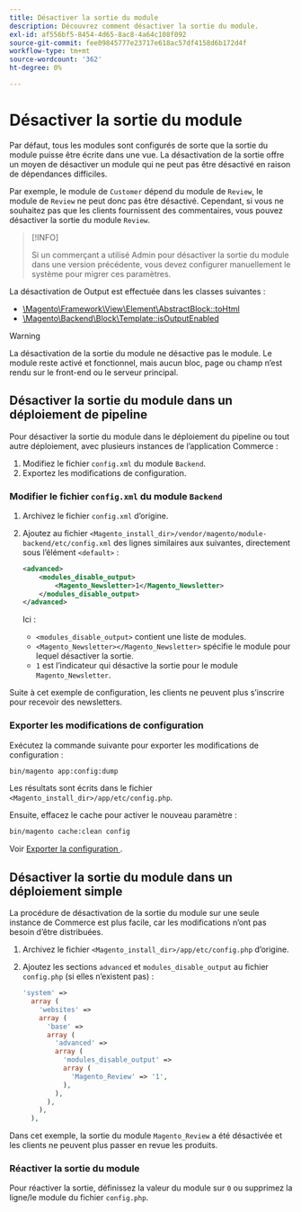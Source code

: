 ```yaml
---
title: Désactiver la sortie du module
description: Découvrez comment désactiver la sortie du module.
exl-id: af556bf5-8454-4d65-8ac8-4a64c108f092
source-git-commit: fee09845777e23717e618ac57df4158d6b172d4f
workflow-type: tm+mt
source-wordcount: '362'
ht-degree: 0%

---
```


# Désactiver la sortie du module

Par défaut, tous les modules sont configurés de sorte que la sortie du module puisse être écrite dans une vue. La désactivation de la sortie offre un moyen de désactiver un module qui ne peut pas être désactivé en raison de dépendances difficiles.

Par exemple, le module de `Customer` dépend du module de `Review`, le module de `Review` ne peut donc pas être désactivé. Cependant, si vous ne souhaitez pas que les clients fournissent des commentaires, vous pouvez désactiver la sortie du module `Review`.

>[!INFO]
>
>Si un commerçant a utilisé Admin pour désactiver la sortie du module dans une version précédente, vous devez configurer manuellement le système pour migrer ces paramètres.

La désactivation de Output est effectuée dans les classes suivantes :

- [\Magento\Framework\View\Element\AbstractBlock::toHtml](https://github.com/magento/magento2/blob/36097739bbb0b8939ad9a2a0dadee64318153dca/lib/internal/Magento/Framework/View/Element/AbstractBlock.php#L651)
- [\Magento\Backend\Block\Template::isOutputEnabled](https://github.com/magento/magento2/blob/0c786907ffe03d0e2990612eec16ee58b00379c5/app/code/Magento/Backend/Block/Template.php#L96)

>[!WARNING]
>
>La désactivation de la sortie du module ne désactive pas le module. Le module reste activé et fonctionnel, mais aucun bloc, page ou champ n’est rendu sur le front-end ou le serveur principal.

## Désactiver la sortie du module dans un déploiement de pipeline

Pour désactiver la sortie du module dans le déploiement du pipeline ou tout autre déploiement, avec plusieurs instances de l’application Commerce :

1. Modifiez le fichier `config.xml` du module `Backend`.
1. Exportez les modifications de configuration.

### Modifier le fichier `config.xml` du module `Backend`

1. Archivez le fichier `config.xml` d’origine.
1. Ajoutez au fichier `<Magento_install_dir>/vendor/magento/module-backend/etc/config.xml` des lignes similaires aux suivantes, directement sous l’élément `<default>` :

   ```xml
   <advanced>
       <modules_disable_output>
           <Magento_Newsletter>1</Magento_Newsletter>
       </modules_disable_output>
   </advanced>
   ```

   Ici :

   - `<modules_disable_output>` contient une liste de modules.
   - `<Magento_Newsletter></Magento_Newsletter>` spécifie le module pour lequel désactiver la sortie.
   - `1` est l’indicateur qui désactive la sortie pour le module `Magento_Newsletter`.

Suite à cet exemple de configuration, les clients ne peuvent plus s’inscrire pour recevoir des newsletters.

### Exporter les modifications de configuration

Exécutez la commande suivante pour exporter les modifications de configuration :

```bash
bin/magento app:config:dump
```

Les résultats sont écrits dans le fichier `<Magento_install_dir>/app/etc/config.php`.

Ensuite, effacez le cache pour activer le nouveau paramètre :

```bash
bin/magento cache:clean config
```

Voir [ Exporter la configuration ](../cli/export-configuration.md).

## Désactiver la sortie du module dans un déploiement simple

La procédure de désactivation de la sortie du module sur une seule instance de Commerce est plus facile, car les modifications n’ont pas besoin d’être distribuées.

1. Archivez le fichier `<Magento_install_dir>/app/etc/config.php` d’origine.
1. Ajoutez les sections `advanced` et `modules_disable_output` au fichier `config.php` (si elles n’existent pas) :

   ```php
   'system' =>
     array (
       'websites' =>
       array (
         'base' =>
         array (
           'advanced' =>
           array (
             'modules_disable_output' =>
             array (
               'Magento_Review' => '1',
             ),
           ),
         ),
       ),
     ),
   ```

Dans cet exemple, la sortie du module `Magento_Review` a été désactivée et les clients ne peuvent plus passer en revue les produits.

### Réactiver la sortie du module

Pour réactiver la sortie, définissez la valeur du module sur `0` ou supprimez la ligne/le module du fichier `config.php`.
